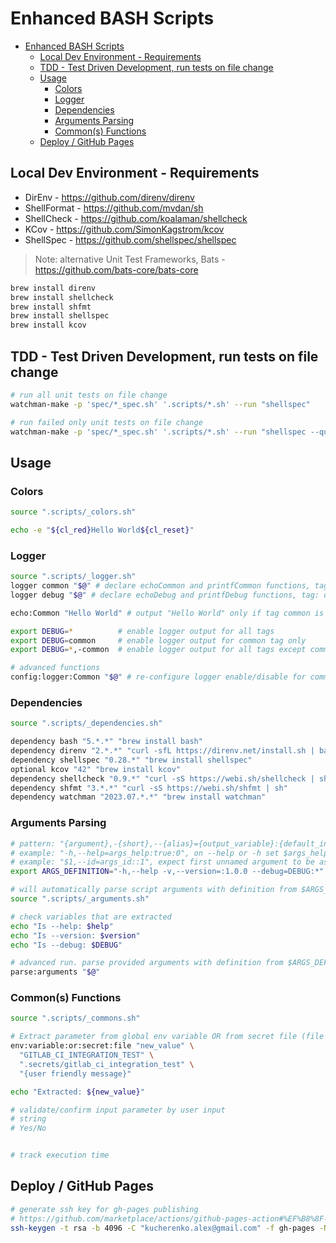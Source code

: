 # Enhanced BASH Scripts

- [Enhanced BASH Scripts](#enhanced-bash-scripts)
  - [Local Dev Environment - Requirements](#local-dev-environment---requirements)
  - [TDD - Test Driven Development, run tests on file change](#tdd---test-driven-development-run-tests-on-file-change)
  - [Usage](#usage)
    - [Colors](#colors)
    - [Logger](#logger)
    - [Dependencies](#dependencies)
    - [Arguments Parsing](#arguments-parsing)
    - [Common(s) Functions](#commons-functions)
  - [Deploy / GitHub Pages](#deploy--github-pages)

## Local Dev Environment - Requirements

- DirEnv - https://github.com/direnv/direnv
- ShellFormat - https://github.com/mvdan/sh
- ShellCheck - https://github.com/koalaman/shellcheck
- KCov - https://github.com/SimonKagstrom/kcov
- ShellSpec - https://github.com/shellspec/shellspec

> Note: alternative Unit Test Frameworks, Bats - https://github.com/bats-core/bats-core

```bash
brew install direnv
brew install shellcheck
brew install shfmt
brew install shellspec
brew install kcov
```

## TDD - Test Driven Development, run tests on file change

```bash
# run all unit tests on file change
watchman-make -p 'spec/*_spec.sh' '.scripts/*.sh' --run "shellspec"

# run failed only unit tests on file change
watchman-make -p 'spec/*_spec.sh' '.scripts/*.sh' --run "shellspec --quick"
```

## Usage

### Colors

```bash
source ".scripts/_colors.sh"

echo -e "${cl_red}Hello World${cl_reset}"
```

### Logger

```bash
source ".scripts/_logger.sh"
logger common "$@" # declare echoCommon and printfCommon functions, tag: common
logger debug "$@" # declare echoDebug and printfDebug functions, tag: debug

echo:Common "Hello World" # output "Hello World" only if tag common is enabled

export DEBUG=*          # enable logger output for all tags
export DEBUG=common     # enable logger output for common tag only
export DEBUG=*,-common  # enable logger output for all tags except common

# advanced functions
config:logger:Common "$@" # re-configure logger enable/disable for common tag
```

### Dependencies

```bash
source ".scripts/_dependencies.sh"

dependency bash "5.*.*" "brew install bash"
dependency direnv "2.*.*" "curl -sfL https://direnv.net/install.sh | bash"
dependency shellspec "0.28.*" "brew install shellspec"
optional kcov "42" "brew install kcov"
dependency shellcheck "0.9.*" "curl -sS https://webi.sh/shellcheck | sh"
dependency shfmt "3.*.*" "curl -sS https://webi.sh/shfmt | sh"
dependency watchman "2023.07.*.*" "brew install watchman"
```

### Arguments Parsing

```bash
# pattern: "{argument},-{short},--{alias}={output_variable}:{default_initialize_value}:{reserved_args_quantity}"
# example: "-h,--help=args_help:true:0", on --help or -h set $args_help variable to true, expect no arguments;
# example: "$1,--id=args_id::1", expect first unnamed argument to be assigned to $args_id variable; can be also provided as --id=123
export ARGS_DEFINITION="-h,--help -v,--version=:1.0.0 --debug=DEBUG:*"

# will automatically parse script arguments with definition from $ARGS_DEFINITION global variable
source ".scripts/_arguments.sh"

# check variables that are extracted
echo "Is --help: $help"
echo "Is --version: $version"
echo "Is --debug: $DEBUG"

# advanced run. parse provided arguments with definition from $ARGS_DEFINITION global variable
parse:arguments "$@"
```

### Common(s) Functions

```bash
source ".scripts/_commons.sh"

# Extract parameter from global env variable OR from secret file (file content)
env:variable:or:secret:file "new_value" \
  "GITLAB_CI_INTEGRATION_TEST" \
  ".secrets/gitlab_ci_integration_test" \
  "{user friendly message}"

echo "Extracted: ${new_value}"

# validate/confirm input parameter by user input
# string
# Yes/No


# track execution time
```

## Deploy / GitHub Pages

```bash
# generate ssh key for gh-pages publishing
# https://github.com/marketplace/actions/github-pages-action#%EF%B8%8F-create-ssh-deploy-key
ssh-keygen -t rsa -b 4096 -C "kucherenko.alex@gmail.com" -f gh-pages -N ""
```
